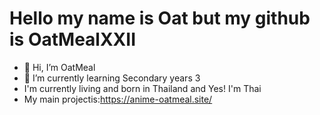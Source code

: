 # Hello my name is Oat but my github is OatMealXXII
- 👋 Hi, I’m OatMeal
- 🌱 I’m currently learning Secondary years 3
- I'm currently living and born in Thailand and Yes! I'm Thai
- My main projectis:https://anime-oatmeal.site/
